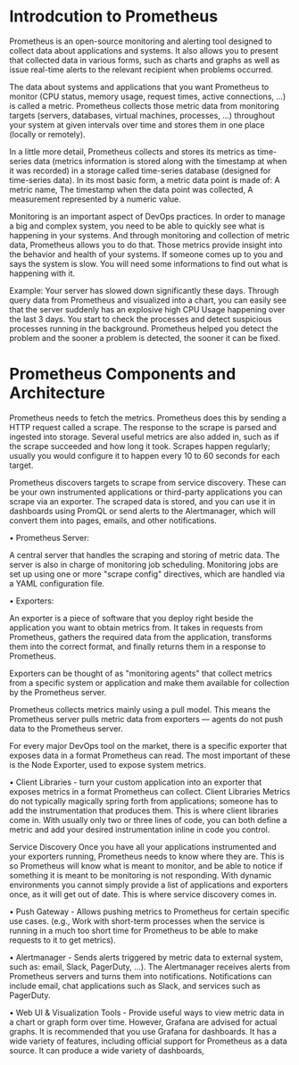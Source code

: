 # Introdcution to Prometheus

Prometheus is an open-source monitoring and alerting tool designed to collect data about applications and systems. It also allows you to present that collected data in various forms, such as charts and graphs as well as issue real-time alerts to the relevant recipient when problems occurred.

The data about systems and applications that you want Prometheus to monitor (CPU status, memory usage, request times, active connections, ...) is called a metric. Prometheus collects those metric data from monitoring targets (servers, databases, virtual machines, processes, ...) throughout your system at given intervals over time and stores them in one place (locally or remotely).

In a little more detail, Prometheus collects and stores its metrics as time-series data (metrics information is stored along with the timestamp at when it was recorded) in a storage called time-series database (designed for time-series data). In its most basic form, a metric data point is made of: A metric name, The timestamp when the data point was collected, A measurement represented by a numeric value.

Monitoring is an important aspect of DevOps practices. In order to manage a big and complex system, you need to be able to quickly see what is happening in your systems. And through monitoring and collection of metric data, Prometheus allows you to do that. Those metrics provide insight into the behavior and health of your systems. If someone comes up to you and says the system is slow. You will need some informations to find out what is happening with it.

Example: Your server has slowed down significantly these days. Through query data from Prometheus and visualized into a chart, you can easily see that the server suddenly has an explosive high CPU Usage happening over the last 3 days. You start to check the processes and detect suspicious processes running in the background. Prometheus helped you detect the problem and the sooner a problem is detected, the sooner it can be fixed.

# Prometheus Components and Architecture

 Prometheus needs to fetch the metrics. Prometheus does this by sending a HTTP request called a scrape. The response to the scrape is parsed and ingested into storage. Several useful metrics are also added in, such as if the scrape succeeded and how long it took. Scrapes happen regularly; usually you would configure it to happen every 10 to 60 seconds for each target.

Prometheus discovers targets to scrape from service discovery. These can be your own instrumented applications or third-party applications you can scrape via an exporter. The scraped data is stored, and you can use it in dashboards using PromQL or send alerts to the Alertmanager, which will convert them into pages, emails, and other notifications.

• Prometheus Server: 

A central server that handles the scraping and storing of metric data. The server is also in charge of monitoring job scheduling. Monitoring jobs are set up using one or more "scrape config" directives, which are handled via a YAML configuration file.

• Exporters:

An exporter is a piece of software that you deploy right beside the application you want to obtain metrics from. It takes in requests from Prometheus, gathers the required data from the application, transforms them into the correct format, and finally returns them in a response to Prometheus.

Exporters can be thought of as "monitoring agents" that collect metrics from a specific system or application and make them available for collection by the Prometheus server. 

Prometheus collects metrics mainly using a pull model. This means the Prometheus server pulls metric data from exporters — agents do not push data to the Prometheus server.
  
For every major DevOps tool on the market, there is a specific exporter that exposes data in a format Prometheus can read. The most important of these is the Node Exporter, used to expose system metrics. 

• Client Libraries - turn your custom application into an exporter that exposes metrics in a format Prometheus can collect.
Client Libraries
Metrics do not typically magically spring forth from applications; someone has to add the instrumentation that produces them. This is where client libraries come in. With usually only two or three lines of code, you can both define a metric and add your desired instrumentation inline in code you control. 

Service Discovery
Once you have all your applications instrumented and your exporters running, Prometheus needs to know where they are. This is so Prometheus will know what is meant to monitor, and be able to notice if something it is meant to be monitoring is not responding. With dynamic environments you cannot simply provide a list of applications and exporters once, as it will get out of date. This is where service discovery comes in.

• Push Gateway - Allows pushing metrics to Prometheus for certain specific use cases. (e.g., Work with short-term processes when the service is running in a much too short time for Prometheus to be able to make requests to it to get metrics).

• Alertmanager - Sends alerts triggered by metric data to external system, such as: email, Slack, PagerDuty, ...).
The Alertmanager receives alerts from Prometheus servers and turns them into notifications. Notifications can include email, chat applications such as Slack, and services such as PagerDuty.


• Web UI & Visualization Tools - Provide useful ways to view metric data in a chart or graph form over time. However, Grafana are advised for actual graphs.
It is recommended that you use Grafana for dashboards. It has a wide variety of features, including official support for Prometheus as a data source. It can produce a wide variety of dashboards,
